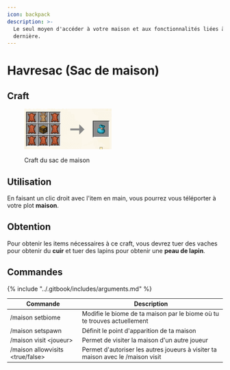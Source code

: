 ```yaml
---
icon: backpack
description: >-
  Le seul moyen d'accéder à votre maison et aux fonctionnalités liées à cette
  dernière.
---
```


# Havresac (Sac de maison)

## Craft

<figure><img src="../.gitbook/assets/image_2024-09-24_224225671.png" alt="" width="204"><figcaption><p>Craft du sac de maison</p></figcaption></figure>

## Utilisation

En faisant un clic droit avec l'item en main, vous pourrez vous téléporter à votre plot **maison**.

## Obtention

Pour obtenir les items nécessaires à ce craft, vous devrez tuer des vaches pour obtenir du **cuir** et tuer des lapins pour obtenir une **peau de lapin**.

## Commandes

{% include "../.gitbook/includes/arguments.md" %}

| Commande                          | Description                                                                     |
| --------------------------------- | ------------------------------------------------------------------------------- |
| /maison setbiome                  | Modifie le biome de ta maison par le biome où tu te trouves actuellement        |
| /maison setspawn                  | Définit le point d'apparition de ta maison                                      |
| /maison visit \<joueur>           | Permet de visiter la maison d'un autre joueur                                   |
| /maison allowvisits \<true/false> | Permet d'autoriser les autres joueurs à visiter ta maison avec le /maison visit |

